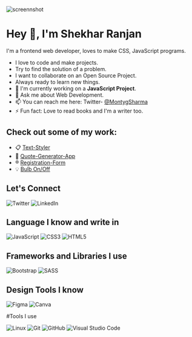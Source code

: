 ![screennshot](https://user-images.githubusercontent.com/72906055/178765262-922ca0c9-336f-4a5f-bc7f-fdb962f89e82.jpg)
# Hey 👋, I'm Shekhar Ranjan 

I'm a frontend web developer, loves to make CSS, JavaScript programs.

- I love to code and make projects.
- Try to find the solution of a problem.
- I want to collaborate on an Open Source Project.
- Always ready to learn new things.
- 🔭 I'm currently working on a **JavaScript Project**.
- 💬 Ask me about Web Development.
- 📫 You can reach me here: Twitter- [@MontygSharma](www.twitter.com/MontygSharma)
- ⚡ Fun fact: Love to read books and I'm a writer too.


## Check out some of my work:

- 📋 [Text-Styler](https://shekhar10feb.github.io/Text-Styler/)
- 💬 [Quote-Generator-App](https://shekhar10feb.github.io/Quote-Generator-App/)
- ®️ [Registration-Form](https://shekhar10feb.github.io/Registration-Form/)
- 💡 [Bulb On/Off](https://github.com/shekhar10feb/Bulb_On_Off)

## Let's Connect

![Twitter](https://img.shields.io/badge/Twitter-%231DA1F2.svg?style=for-the-badge&logo=Twitter&logoColor=white&www.twitter.com/MontygSharma)
![LinkedIn](https://img.shields.io/badge/linkedin-%230077B5.svg?style=for-the-badge&logo=linkedin&logoColor=white)

## Language I know and write in

![JavaScript](https://img.shields.io/badge/javascript-%23323330.svg?style=for-the-badge&logo=javascript&logoColor=%23F7DF1E)
![CSS3](https://img.shields.io/badge/css3-%231572B6.svg?style=for-the-badge&logo=css3&logoColor=white)
![HTML5](https://img.shields.io/badge/html5-%23E34F26.svg?style=for-the-badge&logo=html5&logoColor=white)

## Frameworks and Libraries I use 

![Bootstrap](https://img.shields.io/badge/bootstrap-%23563D7C.svg?style=for-the-badge&logo=bootstrap&logoColor=white)
![SASS](https://img.shields.io/badge/SASS-hotpink.svg?style=for-the-badge&logo=SASS&logoColor=white)

## Design Tools I know

![Figma](https://img.shields.io/badge/figma-%23F24E1E.svg?style=for-the-badge&logo=figma&logoColor=white)
![Canva](https://img.shields.io/badge/Canva-%2300C4CC.svg?style=for-the-badge&logo=Canva&logoColor=white)

#Tools I use

![Linux](https://img.shields.io/badge/Linux-FCC624?style=for-the-badge&logo=linux&logoColor=black)
![Git](https://img.shields.io/badge/git-%23F05033.svg?style=for-the-badge&logo=git&logoColor=white)
![GitHub](https://img.shields.io/badge/github-%23121011.svg?style=for-the-badge&logo=github&logoColor=white)
![Visual Studio Code](https://img.shields.io/badge/Visual%20Studio%20Code-0078d7.svg?style=for-the-badge&logo=visual-studio-code&logoColor=white)
<!--
**shekhar10feb/shekhar10feb** is a ✨ _special_ ✨ repository because its `README.md` (this file) appears on your GitHub profile.

Here are some ideas to get you started:

- 🔭 I’m currently working on ...
- 🌱 I’m currently learning ...
- 👯 I’m looking to collaborate on ...
- 🤔 I’m looking for help with ...
- 💬 Ask me about ...
- 📫 How to reach me: ...
- 😄 Pronouns: ...
- ⚡ Fun fact: ...
-->
